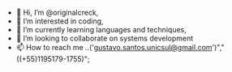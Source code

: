 - 👋 Hi, I’m @originalcreck, 
- 👀 I’m interested in coding,
- 🌱 I’m currently learning languages and techniques,
- 💞️ I’m looking to collaborate on systems development
- 📫 How to reach me ..('gustavo.santos.unicsul@gmail.com')","((+55)1195179-1755)";

<!---
originalcreck/originalcreck is a ✨ special ✨ repository because its `README.md` (this file) appears on your GitHub profile.
You can click the Preview link to take a look at your changes.
--->
